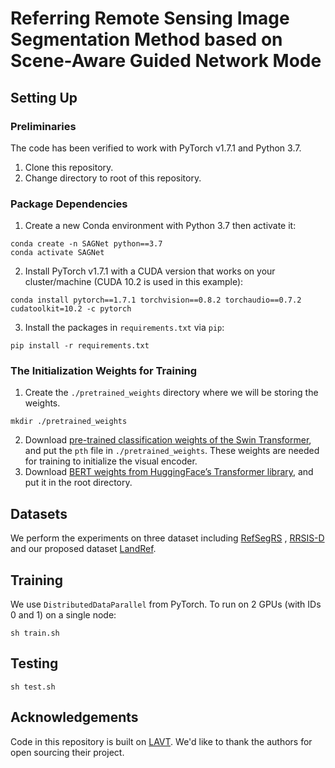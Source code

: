 # Referring Remote Sensing Image Segmentation Method based on Scene-Aware Guided Network Mode

## Setting Up
### Preliminaries
The code has been verified to work with PyTorch v1.7.1 and Python 3.7.
1. Clone this repository.
2. Change directory to root of this repository.
### Package Dependencies
1. Create a new Conda environment with Python 3.7 then activate it:
```shell
conda create -n SAGNet python==3.7
conda activate SAGNet
```

2. Install PyTorch v1.7.1 with a CUDA version that works on your cluster/machine (CUDA 10.2 is used in this example):
```shell
conda install pytorch==1.7.1 torchvision==0.8.2 torchaudio==0.7.2 cudatoolkit=10.2 -c pytorch
```

3. Install the packages in `requirements.txt` via `pip`:
```shell
pip install -r requirements.txt
```

### The Initialization Weights for Training
1. Create the `./pretrained_weights` directory where we will be storing the weights.
```shell
mkdir ./pretrained_weights
```
2. Download [pre-trained classification weights of
   the Swin Transformer](https://github.com/SwinTransformer/storage/releases/download/v1.0.0/swin_base_patch4_window12_384_22k.pth),
   and put the `pth` file in `./pretrained_weights`.
   These weights are needed for training to initialize the visual encoder.
3. Download [BERT weights from HuggingFace’s Transformer library](https://huggingface.co/google-bert/bert-base-uncased), 
   and put it in the root directory. 

## Datasets

We perform the experiments on three dataset including [RefSegRS](https://github.com/zhu-xlab/rrsis) , [RRSIS-D](https://github.com/Lsan2401/RMSIN) and our proposed dataset [LandRef](https://drive.google.com/file/d/1yd8xT6GzXLa9H_5NCarI04HsYD7TcBpv/view?usp=drive_link).

## Training
We use `DistributedDataParallel` from PyTorch. To run on 2 GPUs (with IDs 0 and 1) on a single node:
```shell
sh train.sh
```
## Testing
```shell
sh test.sh
```
## Acknowledgements
Code in this repository is built on [LAVT](https://github.com/yz93/LAVT-RIS). We'd like to thank the authors for open sourcing their project.
